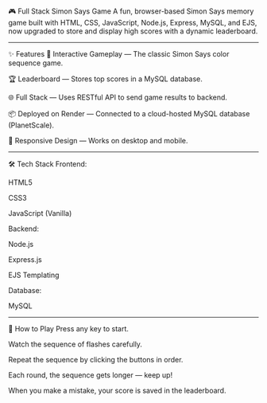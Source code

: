 🎮 Full Stack Simon Says Game
A fun, browser-based Simon Says memory game built with HTML, CSS, JavaScript, Node.js, Express, MySQL, and EJS, now upgraded to store and display high scores with a dynamic leaderboard.

_________________________________________________________________________

✨ Features
🎯 Interactive Gameplay — The classic Simon Says color sequence game.

🏆 Leaderboard — Stores top scores in a MySQL database.

🌐 Full Stack — Uses RESTful API to send game results to backend.

📦 Deployed on Render — Connected to a cloud-hosted MySQL database (PlanetScale).

📱 Responsive Design — Works on desktop and mobile.

_________________________________________________________________________

🛠 Tech Stack
Frontend:

HTML5

CSS3

JavaScript (Vanilla)

Backend:

Node.js

Express.js

EJS Templating

Database:

MySQL

_________________________________________________________________________

🎯 How to Play
Press any key to start.

Watch the sequence of flashes carefully.

Repeat the sequence by clicking the buttons in order.

Each round, the sequence gets longer — keep up!

When you make a mistake, your score is saved in the leaderboard.
